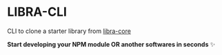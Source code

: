 # LIBRA-CLI

CLI to clone a starter library from [libra-core](https://github.com/alessaloisio/libra-core)

**Start developing your NPM module OR another softwares in seconds** ✨
